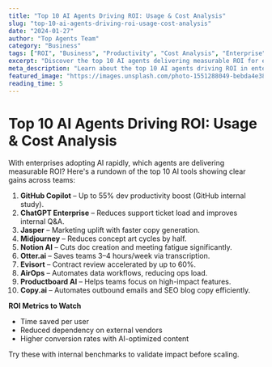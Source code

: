 ```yaml
---
title: "Top 10 AI Agents Driving ROI: Usage & Cost Analysis"
slug: "top-10-ai-agents-driving-roi-usage-cost-analysis"
date: "2024-01-27"
author: "Top Agents Team"
category: "Business"
tags: ["ROI", "Business", "Productivity", "Cost Analysis", "Enterprise", "AI Tools"]
excerpt: "Discover the top 10 AI agents delivering measurable ROI for enterprises, with usage statistics and cost analysis."
meta_description: "Learn about the top 10 AI agents driving ROI in enterprises including GitHub Copilot, ChatGPT Enterprise, Jasper, and more with real usage data."
featured_image: "https://images.unsplash.com/photo-1551288049-bebda4e38f71?w=800"
reading_time: 5
---
```


# Top 10 AI Agents Driving ROI: Usage & Cost Analysis

With enterprises adopting AI rapidly, which agents are delivering measurable ROI? Here's a rundown of the top 10 AI tools showing clear gains across teams:

1. **GitHub Copilot** – Up to 55% dev productivity boost (GitHub internal study).
2. **ChatGPT Enterprise** – Reduces support ticket load and improves internal Q&A.
3. **Jasper** – Marketing uplift with faster copy generation.
4. **Midjourney** – Reduces concept art cycles by half.
5. **Notion AI** – Cuts doc creation and meeting fatigue significantly.
6. **Otter.ai** – Saves teams 3–4 hours/week via transcription.
7. **Evisort** – Contract review accelerated by up to 60%.
8. **AirOps** – Automates data workflows, reducing ops load.
9. **Productboard AI** – Helps teams focus on high-impact features.
10. **Copy.ai** – Automates outbound emails and SEO blog copy efficiently.

**ROI Metrics to Watch**

- Time saved per user
- Reduced dependency on external vendors
- Higher conversion rates with AI-optimized content

Try these with internal benchmarks to validate impact before scaling.
